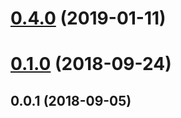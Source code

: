 <a name="0.4.0"></a>
# [0.4.0](https://github.com/arablocks/reward-protocol-buffers/compare/0.1.0...0.4.0) (2019-01-11)



<a name="0.1.0"></a>
# [0.1.0](https://github.com/arablocks/reward-protocol-buffers/compare/0.0.1...0.1.0) (2018-09-24)



<a name="0.0.1"></a>
## 0.0.1 (2018-09-05)



